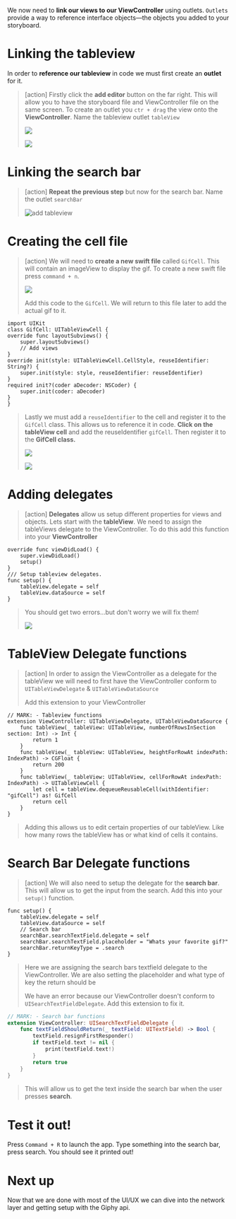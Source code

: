 
We now need to **link our views to our ViewController** using outlets. `Outlets` provide a way to reference interface objects—the objects you added to your storyboard.

# Linking the tableview

In order to **reference our tableview** in code we must first create an **outlet** for it.

> [action]
> Firstly click the **add editor** button on the far right. This will allow you to have the storyboard file and ViewController file on the same screen. To create an outlet you `ctr + drag` the view onto the **ViewController**. Name the tableview outlet `tableView`
>
> ![](./assets/assistanteditor.gif)
>
> ![](./assets/tableView.gif)
>

# Linking the search bar

> [action]
> **Repeat the previous step** but now for the search bar. Name the outlet `searchBar`
>
> ![add tableview](./assets/searchbar.gif)
>

# Creating the cell file

> [action]
> We will need to **create a new swift file** called `GifCell`. This will contain an imageView to display the gif. To create a new swift file press `command + n`.
>
> ![](./assets/gifCell.gif)
>
> Add this code to the `GifCell`. We will return to this file later to add the actual gif to it.
>
```
import UIKit
class GifCell: UITableViewCell {
override func layoutSubviews() {
    super.layoutSubviews()
    // Add views
}
override init(style: UITableViewCell.CellStyle, reuseIdentifier: String?) {
    super.init(style: style, reuseIdentifier: reuseIdentifier)
}
required init?(coder aDecoder: NSCoder) {
    super.init(coder: aDecoder)
}
}
```
>
> Lastly we must add a `reuseIdentifier` to the cell and register it to the `GifCell` class. This allows us to reference it in code. **Click on the tableView cell** and add the reuseIdentifier `gifCell`. Then register it to the **GifCell class.**
>
> ![](./assets/reuseIdentifier.png)
>
> ![](./assets/registerClass.png)
>

# Adding delegates

> [action]
> **Delegates** allow us setup different properties for views and objects. Lets start with the **tableView**. We need to assign the tableViews delegate to the ViewController. To do this add this function into your **ViewController**
>
```
override func viewDidLoad() {
    super.viewDidLoad()    
    setup()
}
/// Setup tableview delegates.
func setup() {
    tableView.delegate = self
    tableView.dataSource = self
}
```
>
> You should get two errors...but don't worry we will fix them!
>
> ![](./assets/errorss.png)
>

# TableView Delegate functions

> [action] In order to assign the ViewController as a delegate for the tableView we will need to first have the ViewController conform to `UITableViewDelegate` & `UITableViewDataSource`
>
> Add this extension to your ViewController
>
```
// MARK: - Tableview functions
extension ViewController: UITableViewDelegate, UITableViewDataSource {
    func tableView(_ tableView: UITableView, numberOfRowsInSection section: Int) -> Int {
        return 1
    }
    func tableView(_ tableView: UITableView, heightForRowAt indexPath: IndexPath) -> CGFloat {
        return 200
    }
    func tableView(_ tableView: UITableView, cellForRowAt indexPath: IndexPath) -> UITableViewCell {
        let cell = tableView.dequeueReusableCell(withIdentifier: "gifCell") as! GifCell
        return cell
    }
}
```
>
> Adding this allows us to edit certain properties of our tableView. Like how many rows the tableView has or what kind of cells it contains.

# Search Bar Delegate functions

> [action] We will also need to setup the delegate for the **search bar**. This will allow us to get the input from the search. Add this into your `setup()` function.
>
```
func setup() {
    tableView.delegate = self
    tableView.dataSource = self
    // Search bar
    searchBar.searchTextField.delegate = self
    searchBar.searchTextField.placeholder = "Whats your favorite gif?"
    searchBar.returnKeyType = .search
}
```
>
> Here we are assigning the search bars textfield delegate to the ViewController. We are also setting the placeholder and what type of key the return should be
>
> We have an error because our ViewController doesn't conform to `UISearchTextFieldDelegate`. Add this extension to fix it.
>

```Swift
// MARK: - Search bar functions
extension ViewController: UISearchTextFieldDelegate {
    func textFieldShouldReturn(_ textField: UITextField) -> Bool {
        textField.resignFirstResponder()
        if textField.text != nil {
            print(textField.text!)
        }
        return true
    }
}
```

> This will allow us to get the text inside the search bar when the user presses **search**.
>

# Test it out!

Press `Command + R` to launch the app. Type something into the search bar, press search. You should see it printed out!

# Next up

Now that we are done with most of the UI/UX we can dive into the network layer and getting setup with the Giphy api.
